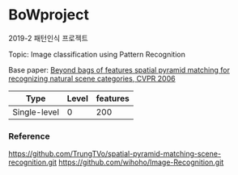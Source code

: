 # BoWproject
2019-2 패턴인식 프로젝트

Topic: Image classification using Pattern Recognition

Base paper: 
[Beyond bags of features spatial pyramid matching for recognizing natural scene categories, CVPR 2006](https://inc.ucsd.edu/~marni/Igert/Lazebnik_06.pdf)

| Type | Level | features |
|-------- | -------- | -------- |
| Single-level | 0 | 200 |

### Reference
https://github.com/TrungTVo/spatial-pyramid-matching-scene-recognition.git
https://github.com/wihoho/Image-Recognition.git
